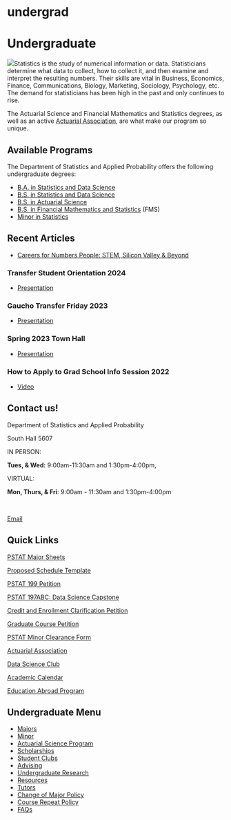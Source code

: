 # undergrad

# Undergraduate

![](/sites/secure.lsit.ucsb.edu.stat.d7/files/sitefiles/Photos/UC_Santa_Barbara-124.jpg)Statistics is the study of numerical information or data. Statisticians determine what data to collect, how to collect it, and then examine and interpret the resulting numbers. Their skills are vital in Business, Economics, Finance, Communications, Biology, Marketing, Sociology, Psychology, etc. The demand for statisticians has been high in the past and only continues to rise.

The Actuarial Science and Financial Mathematics and Statistics degrees, as well as an active [Actuarial Association](http://actuaryclub.pstat.ucsb.edu/), are what make our program so unique.

## Available Programs

The Department of Statistics and Applied Probability offers the following undergraduate degrees:

- [B.A. in Statistics and Data Science](/undergrad/majors/ba)
- [B.S. in Statistics and Data Science](/undergrad/majors/bs-ss)
- [B.S. in Actuarial Science](/undergrad/actuarial-science/bs)
- [B.S. in Financial Mathematics and Statistics](/undergrad/majors/bs-fms) (FMS)
- [Minor in Statistics](/undergrad/minor)

## Recent Articles

- [Careers for Numbers People: STEM, Silicon Valley &amp; Beyond](http://www.learnhowtobecome.org/careers-for-numbers-people/)

### Transfer Student Orientation 2024

- [Presentation](/sites/default/files/sitefiles/2024%20PSTAT%20Transfer%20Orientation.pdf)

### Gaucho Transfer Friday 2023

- [Presentation](/sites/default/files/sitefiles/Gaucho%20Transfer%20Friday%20Presentation.pdf)

### Spring 2023 Town Hall

- [Presentation](/sites/default/files/sitefiles/2023%20PSTAT%20Town%20Hall.pdf)

### How to Apply to Grad School Info Session 2022

- [Video](https://drive.google.com/file/d/1k4RJ4mEl_k6BSr8xSQu_Kaif6IhsQpxz/view?usp=sharing)

## Contact us!

Department of Statistics and Applied Probability

South Hall 5607

IN PERSON:

**Tues, &amp; Wed:** 9:00am-11:30am and 1:30pm-4:00pm,

VIRTUAL:

**Mon, Thurs, &amp; Fri**: 9:00am - 11:30am and 1:30pm-4:00pm

 

[Email](mailto:pstat-undergradadvisor@ucsb.edu)

## Quick Links

[PSTAT Major Sheets](https://my.sa.ucsb.edu/catalog/Current/CollegesDepartments/ls-intro/stats.aspx?DeptTab=Undergraduate)

[Proposed Schedule Template](/sites/default/files/sitefiles/Proposed%20Schedule_0.pdf)

[PSTAT 199 Petition](https://www.pstat.ucsb.edu/undergrad/research#199)

[PSTAT 197ABC: Data Science Capstone](https://pstat197.github.io/about/info-for-students.html#prerequisites-and-eligibility)

[Credit and Enrollment Clarification Petition](https://docs.google.com/forms/d/e/1FAIpQLSeVuoWL1gD0HeAc1Qw1N_YxKp44W68I3CgVBK20iRS9MB96uw/viewform)

[Graduate Course Petition](https://na3.docusign.net/Member/PowerFormSigning.aspx?PowerFormId=5195188b-88e3-478d-9cf8-740f1011949b&env=na3&acct=36d87d60-c882-4887-835a-bc389fb776dd&v=2)

[PSTAT Minor Clearance Form](https://powerforms.docusign.net/092b97fc-9ac8-4dde-bc29-bc6c6fcfd1f9?env=na3&acct=36d87d60-c882-4887-835a-bc389fb776dd&accountId=36d87d60-c882-4887-835a-bc389fb776dd)

[Actuarial Association](http://actuaryclub.pstat.ucsb.edu/)

[Data Science Club](http://datascience.pstat.ucsb.edu/)

[Academic Calendar](http://registrar.sa.ucsb.edu/calinfo.aspx)

[Education Abroad Program](https://eap.ucsb.edu/)

## Undergraduate Menu

- [Majors](/undergrad/majors "Undergraduate Majors")
- [Minor](/undergrad/minor "Minor in Statistical Science")
- [Actuarial Science Program](/undergrad/actuarial-science "Actuarial Science Program")
- [Scholarships](/undergrad/scholarships "Undergraduate Scholarships")
- [Student Clubs](/undergrad/student-clubs "Student Clubs")
- [Advising](/undergrad/advising "Undergraduate Advising")
- [Undergraduate Research](/undergrad/research "Undergraduate Research")
- [Resources](/undergrad/resources "Undergraduate Resources")
- [Tutors](/undergrad/tutors "Tutors")
- [Change of Major Policy](/undergrad/major-change "Change of Major Policy")
- [Course Repeat Policy](/undergrad/course-repeat "Course Repeat Policy")
- [FAQs](/undergrad/faqs "Undergraduate FAQs")